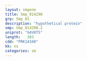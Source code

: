 ```yaml
---
layout: smgene
title: Smp_014290
grp: Smp_01
description: "hypothetical protein"
smp: Smp_014290.2
uniprot: "G4V8T5"
length:   303
cdd: "PRK14340"
kk: ns
categories: sm
---
```

